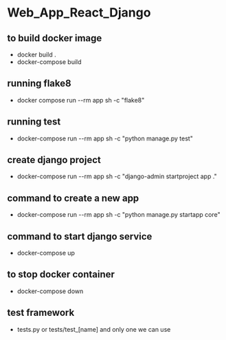 # Web_App_React_Django

## to build docker image
- docker build .
- docker-compose build

## running flake8
- docker compose run --rm app sh -c "flake8"

## running test
- docker-compose run --rm app sh -c "python manage.py test"

## create django project
- docker-compose run --rm app sh -c "django-admin startproject app ."

## command to create a new app
- docker-compose run --rm app sh -c "python manage.py startapp core"

## command to start django service
- docker-compose up

## to stop docker container
- docker-compose down

## test framework
- tests.py or tests/test_[name] and only one we can use